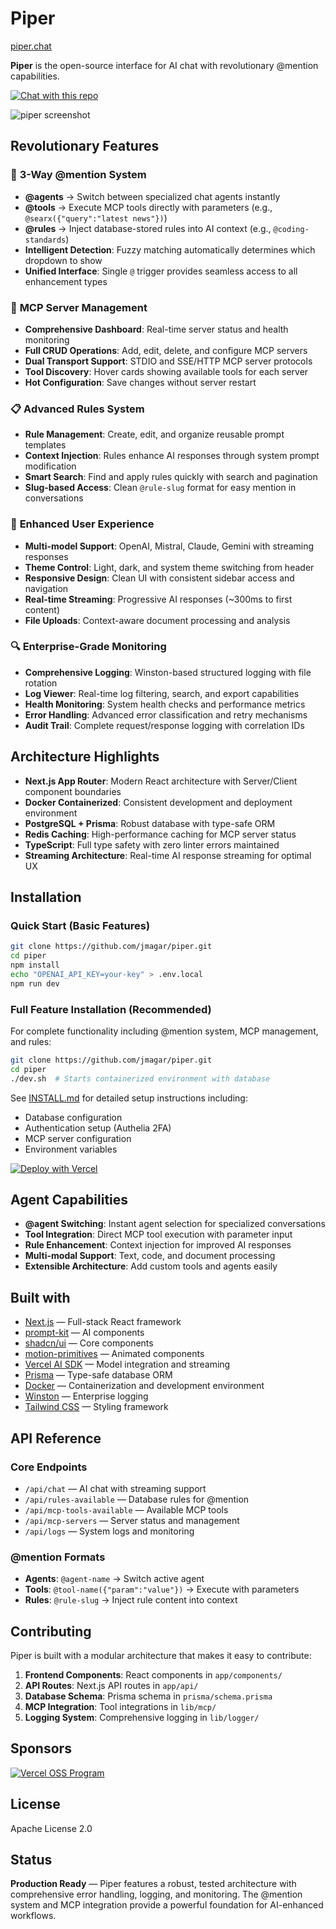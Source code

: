 # Piper

[piper.chat](https://piper.chat)

**Piper** is the open-source interface for AI chat with revolutionary @mention capabilities.

[![Chat with this repo](https://piper.chat/button/github.svg)](https://piper.chat/?agent=github/jmagar/piper)

![piper screenshot](./public/cover_piper.webp)

## Revolutionary Features

### 🎯 **3-Way @mention System**
- **@agents** → Switch between specialized chat agents instantly
- **@tools** → Execute MCP tools directly with parameters (e.g., `@searx({"query":"latest news"})`)
- **@rules** → Inject database-stored rules into AI context (e.g., `@coding-standards`)
- **Intelligent Detection**: Fuzzy matching automatically determines which dropdown to show
- **Unified Interface**: Single `@` trigger provides seamless access to all enhancement types

### 🔧 **MCP Server Management**
- **Comprehensive Dashboard**: Real-time server status and health monitoring
- **Full CRUD Operations**: Add, edit, delete, and configure MCP servers
- **Dual Transport Support**: STDIO and SSE/HTTP MCP server protocols
- **Tool Discovery**: Hover cards showing available tools for each server
- **Hot Configuration**: Save changes without server restart

### 📋 **Advanced Rules System**
- **Rule Management**: Create, edit, and organize reusable prompt templates
- **Context Injection**: Rules enhance AI responses through system prompt modification
- **Smart Search**: Find and apply rules quickly with search and pagination
- **Slug-based Access**: Clean `@rule-slug` format for easy mention in conversations

### 🎨 **Enhanced User Experience**
- **Multi-model Support**: OpenAI, Mistral, Claude, Gemini with streaming responses
- **Theme Control**: Light, dark, and system theme switching from header
- **Responsive Design**: Clean UI with consistent sidebar access and navigation
- **Real-time Streaming**: Progressive AI responses (~300ms to first content)
- **File Uploads**: Context-aware document processing and analysis

### 🔍 **Enterprise-Grade Monitoring**
- **Comprehensive Logging**: Winston-based structured logging with file rotation
- **Log Viewer**: Real-time log filtering, search, and export capabilities
- **Health Monitoring**: System health checks and performance metrics
- **Error Handling**: Advanced error classification and retry mechanisms
- **Audit Trail**: Complete request/response logging with correlation IDs

## Architecture Highlights

- **Next.js App Router**: Modern React architecture with Server/Client component boundaries
- **Docker Containerized**: Consistent development and deployment environment
- **PostgreSQL + Prisma**: Robust database with type-safe ORM
- **Redis Caching**: High-performance caching for MCP server status
- **TypeScript**: Full type safety with zero linter errors maintained
- **Streaming Architecture**: Real-time AI response streaming for optimal UX

## Installation

### Quick Start (Basic Features)
```bash
git clone https://github.com/jmagar/piper.git
cd piper
npm install
echo "OPENAI_API_KEY=your-key" > .env.local
npm run dev
```

### Full Feature Installation (Recommended)
For complete functionality including @mention system, MCP management, and rules:

```bash
git clone https://github.com/jmagar/piper.git
cd piper
./dev.sh  # Starts containerized environment with database
```

See [INSTALL.md](./INSTALL.md) for detailed setup instructions including:
- Database configuration
- Authentication setup (Authelia 2FA)
- MCP server configuration
- Environment variables

[![Deploy with Vercel](https://vercel.com/button)](https://vercel.com/new/clone?repository-url=https://github.com/jmagar/piper)

## Agent Capabilities

- **@agent Switching**: Instant agent selection for specialized conversations
- **Tool Integration**: Direct MCP tool execution with parameter input
- **Rule Enhancement**: Context injection for improved AI responses
- **Multi-modal Support**: Text, code, and document processing
- **Extensible Architecture**: Add custom tools and agents easily

## Built with

- [Next.js](https://nextjs.org/) — Full-stack React framework
- [prompt-kit](https://prompt-kit.com/) — AI components
- [shadcn/ui](https://ui.shadcn.com) — Core components
- [motion-primitives](https://motion-primitives.com) — Animated components
- [Vercel AI SDK](https://vercel.com/blog/introducing-the-vercel-ai-sdk) — Model integration and streaming
- [Prisma](https://www.prisma.io/) — Type-safe database ORM
- [Docker](https://www.docker.com/) — Containerization and development environment
- [Winston](https://github.com/winstonjs/winston) — Enterprise logging
- [Tailwind CSS](https://tailwindcss.com/) — Styling framework

## API Reference

### Core Endpoints
- `/api/chat` — AI chat with streaming support
- `/api/rules-available` — Database rules for @mention
- `/api/mcp-tools-available` — Available MCP tools
- `/api/mcp-servers` — Server status and management
- `/api/logs` — System logs and monitoring

### @mention Formats
- **Agents**: `@agent-name` → Switch active agent
- **Tools**: `@tool-name({"param":"value"})` → Execute with parameters
- **Rules**: `@rule-slug` → Inject rule content into context

## Contributing

Piper is built with a modular architecture that makes it easy to contribute:

1. **Frontend Components**: React components in `app/components/`
2. **API Routes**: Next.js API routes in `app/api/`
3. **Database Schema**: Prisma schema in `prisma/schema.prisma`
4. **MCP Integration**: Tool integrations in `lib/mcp/`
5. **Logging System**: Comprehensive logging in `lib/logger/`

## Sponsors

<a href="https://vercel.com/oss">
  <img alt="Vercel OSS Program" src="https://vercel.com/oss/program-badge.svg" />
</a>

## License

Apache License 2.0

## Status

**Production Ready** — Piper features a robust, tested architecture with comprehensive error handling, logging, and monitoring. The @mention system and MCP integration provide a powerful foundation for AI-enhanced workflows.
